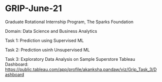 # GRIP-June-21
Graduate Rotational Internship Program, The Sparks Foundation

Domain: Data Science and Business Analytics

Task 1: Prediction using Supervised ML

Task 2: Prediction usinh Unsupervised ML

Task 3: Exploratory Data Analysis on Sample Superstore
Tableau Dashboard: https://public.tableau.com/app/profile/akanksha.pandaw/viz/Grip_Task_3/Dashboard

